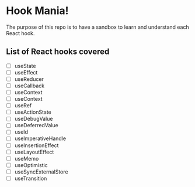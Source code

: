 # Hook Mania!

The purpose of this repo is to have a sandbox to learn and understand each React hook.

## List of React hooks covered

- [ ] useState
- [ ] useEffect
- [ ] useReducer
- [ ] useCallback
- [ ] useContext
- [ ] useContext
- [ ] useRef
- [ ] useActionState
- [ ] useDebugValue
- [ ] useDeferredValue
- [ ] useId
- [ ] useImperativeHandle
- [ ] useInsertionEffect
- [ ] useLayoutEffect
- [ ] useMemo
- [ ] useOptimistic
- [ ] useSyncExternalStore
- [ ] useTransition
